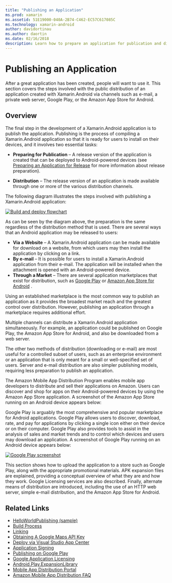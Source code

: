 ```yaml
---
title: "Publishing an Application"
ms.prod: xamarin
ms.assetid: 51E19000-040A-2B74-C462-EC57C617085C
ms.technology: xamarin-android
author: davidortinau
ms.author: daortin
ms.date: 02/16/2018
description: Learn how to prepare an application for publication and distribution after it has been created with Xamarin.Android. 
---
```


# Publishing an Application

After a great application has been created, people will want to use it. This
section covers the steps involved with the public distribution of an application
created with Xamarin.Android via channels such as e-mail, a private web server,
Google Play, or the Amazon App Store for Android.

## Overview

The final step in the development of a Xamarin.Android application is
to publish the application. Publishing is the process of compiling a
Xamarin.Android application so that it is ready for users to install on
their devices, and it involves two essential tasks:

- **Preparing for Publication** &ndash; A release version of the
    application is created that can be deployed to Android-powered
    devices (see [Preparing an Application for Release](~/android/deploy-test/release-prep/index.md)
    for more information about release preparation).

- **Distribution** &ndash; The release version of an application is made
    available through one or more of the various distribution channels.

The following diagram illustrates the steps involved with publishing a Xamarin.Android application:

[![Build and deploy flowchart](images/build-and-deploy-steps.png)](images/build-and-deploy-steps.png#lightbox)

As can be seen by the diagram above, the preparation is the same regardless
of the distribution method that is used. There are several ways that an Android
application may be released to users:

- **Via a Website** &ndash; A Xamarin.Android application can be made available for download on a website, from which users may then install the application by clicking on a link.
- **By e-mail** &ndash; It is possible for users to install a Xamarin.Android application from their e-mail. The application will be installed when the attachment is opened with an Android-powered device.
- **Through a Market** &ndash; There are several application marketplaces that exist for distribution, such as  [Google Play](https://play.google.com/) or  [Amazon App Store for Android](https://www.amazon.com/mobile-apps/b?ie=UTF8&node=2350149011) .

Using an established marketplace is the most common way to publish an
application as it provides the broadest market reach and the greatest control
over distribution. However, publishing an application through a marketplace
requires additional effort.

Multiple channels can distribute a Xamarin.Android application
simultaneously. For example, an application could be published on Google Play,
the Amazon App Store for Android, and also be downloaded from a web server.

The other two methods of distribution (downloading or e-mail) are most useful
for a controlled subset of users, such as an enterprise environment or an
application that is only meant for a small or well-specified set of users.
Server and e-mail distribution are also simpler publishing models, requiring
less preparation to publish an application.

The Amazon Mobile App Distribution Program enables mobile app developers to
distribute and sell their applications on Amazon. Users can discover and shop
for apps on their Android-powered devices by using the Amazon App Store
application. A screenshot of the Amazon App Store running on an Android device
appears below:

Google Play is arguably the most comprehensive and popular marketplace for
Android applications. Google Play allows users to discover, download, rate, and
pay for applications by clicking a single icon either on their device or on
their computer. Google Play also provides tools to assist in the analysis of
sales and market trends and to control which devices and users may download an
application. A screenshot of Google Play running on an Android device appears
below:

[![Google Play screenshot](images/google-play-app.png)](images/google-play-app.png#lightbox)

This section shows how to upload the application to a store such as
Google Play, along with the appropriate promotional materials. APK
expansion files are explained, providing a conceptual overview of what
they are and how they work. Google Licensing services are also
described. Finally, alternate means of distribution are introduced,
including the use of an HTTP web server, simple e-mail distribution,
and the Amazon App Store for Android.

## Related Links

- [HelloWorldPublishing (sample)](/samples/xamarin/monodroid-samples/helloworldpublishing)
- [Build Process](~/android/deploy-test/building-apps/build-process.md)
- [Linking](~/android/deploy-test/linker.md)
- [Obtaining A Google Maps API Key](~/android/platform/maps-and-location/maps/obtaining-a-google-maps-api-key.md)
- [Deploy via Visual Studio App Center](/appcenter/distribution/stores/googleplay)
- [Application Signing](https://source.android.com/security/apksigning/)
- [Publishing on Google Play](https://developer.android.com/distribute/googleplay/publish/index.html)
- [Google Application Licensing](https://developer.android.com/guide/google/play/licensing/index.html)
- [Android.Play.ExpansionLibrary](https://github.com/mattleibow/Android.Play.ExpansionLibrary)
- [Mobile App Distribution Portal](https://developer.amazon.com/welcome.html)
- [Amazon Mobile App Distribution FAQ](https://developer.amazon.com/help/faq.html)